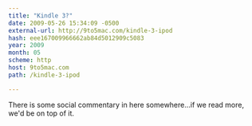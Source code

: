```yaml
---
title: "Kindle 3?"
date: 2009-05-26 15:34:09 -0500
external-url: http://9to5mac.com/kindle-3-ipod
hash: eee167009966662ab84d5012909c5083
year: 2009
month: 05
scheme: http
host: 9to5mac.com
path: /kindle-3-ipod

---
```


There is some social commentary in here somewhere...if we read more, we'd be on top of it.










 

          

